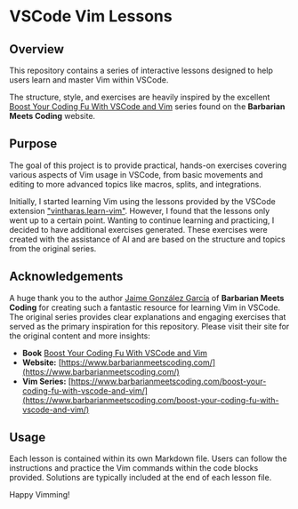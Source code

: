 # VSCode Vim Lessons

## Overview

This repository contains a series of interactive lessons designed to help users learn and master Vim within VSCode.

The structure, style, and exercises are heavily inspired by the excellent [Boost Your Coding Fu With VSCode and Vim](https://www.barbarianmeetscoding.com/boost-your-coding-fu-with-vscode-and-vim/) series found on the **Barbarian Meets Coding** website.

## Purpose

The goal of this project is to provide practical, hands-on exercises covering various aspects of Vim usage in VSCode, from basic movements and editing to more advanced topics like macros, splits, and integrations.

Initially, I started learning Vim using the lessons provided by the VSCode extension ["vintharas.learn-vim"](https://marketplace.visualstudio.com/items?itemName=vintharas.learn-vim). However, I found that the lessons only went up to a certain point. Wanting to continue learning and practicing, I decided to have additional exercises generated. These exercises were created with the assistance of AI and are based on the structure and topics from the original series.

## Acknowledgements

A huge thank you to the author [Jaime González García](https://www.linkedin.com/in/jaimegonzalezgarcia) of **Barbarian Meets Coding** for creating such a fantastic resource for learning Vim in VSCode. The original series provides clear explanations and engaging exercises that served as the primary inspiration for this repository. Please visit their site for the original content and more insights:

- **Book** [Boost Your Coding Fu With VSCode and Vim](https://leanpub.com/boostyourcodingfuwithvscodeandvim)
- **Website:** [https://www.barbarianmeetscoding.com/](https://www.barbarianmeetscoding.com/)
- **Vim Series:** [https://www.barbarianmeetscoding.com/boost-your-coding-fu-with-vscode-and-vim/](https://www.barbarianmeetscoding.com/boost-your-coding-fu-with-vscode-and-vim/)

## Usage

Each lesson is contained within its own Markdown file. Users can follow the instructions and practice the Vim commands within the code blocks provided. Solutions are typically included at the end of each lesson file.

Happy Vimming!

